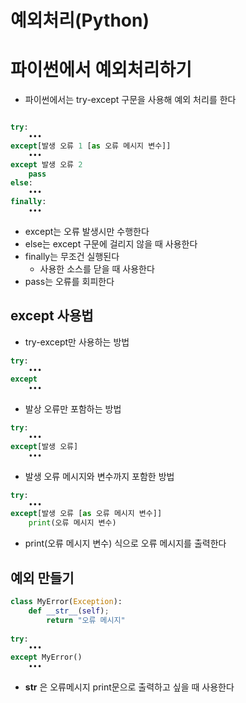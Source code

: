 # 예외처리(Python)

# 파이썬에서 예외처리하기

* 파이썬에서는 try-except 구문을 사용해  예외 처리를 한다

```python

try:
	•••
except[발생 오류 1 [as 오류 메시지 변수]]
	•••
except 발생 오류 2
	pass
else:
	•••
finally:
	•••
```

* except는 오류 발생시만 수행한다
* else는 except 구문에 걸리지 않을 때 사용한다
* finally는 무조건 실행된다
	* 사용한 소스를 닫을 때 사용한다
* pass는 오류를 회피한다

## except 사용법

* try-except만 사용하는 방법

```python
try:
	•••
except
	•••
```
* 발상 오류만 포함하는 방법

```python
try:
	•••
except[발생 오류]
	•••
```

* 발생 오류 메시지와 변수까지 포함한 방법

```python
try:
	•••
except[발생 오류 [as 오류 메시지 변수]]
	print(오류 메시지 변수)
```

* print(오류 메시지 변수) 식으로 오류 메시지를 출력한다

## 예외 만들기

```python
class MyError(Exception):
	def __str__(self);
		return "오류 메시지"
		
try:
	•••
except MyError()
	•••
```

* __str__ 은 오류메시지 print문으로 출력하고 싶을 때 사용한다
